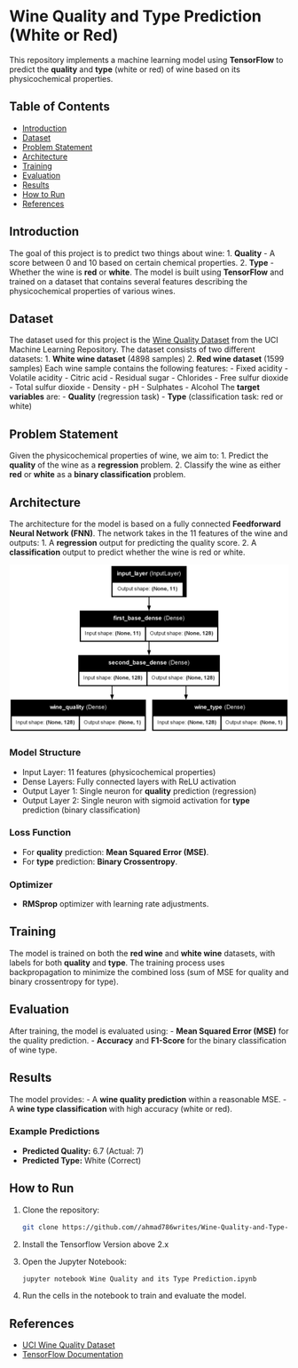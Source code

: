 # Wine Quality and Type Prediction (White or Red)

This repository implements a machine learning model using **TensorFlow** to predict the **quality** and **type** (white or red) of wine based on its physicochemical properties.

## Table of Contents
- [Introduction](#introduction)
- [Dataset](#dataset)
- [Problem Statement](#problem-statement)
- [Architecture](#architecture)
- [Training](#training)
- [Evaluation](#evaluation)
- [Results](#results)
- [How to Run](#how-to-run)
- [References](#references)

## Introduction
The goal of this project is to predict two things about wine: 1. **Quality** - A score between 0 and 10 based on certain chemical properties. 2. **Type** - Whether the wine is **red** or **white**. The model is built using **TensorFlow** and trained on a dataset that contains several features describing the physicochemical properties of various wines.

## Dataset
The dataset used for this project is the [Wine Quality Dataset](https://archive.ics.uci.edu/ml/datasets/wine+quality) from the UCI Machine Learning Repository. The dataset consists of two different datasets: 1. **White wine dataset** (4898 samples) 2. **Red wine dataset** (1599 samples) Each wine sample contains the following features: - Fixed acidity - Volatile acidity - Citric acid - Residual sugar - Chlorides - Free sulfur dioxide - Total sulfur dioxide - Density - pH - Sulphates - Alcohol The **target variables** are: - **Quality** (regression task) - **Type** (classification task: red or white)

## Problem Statement
Given the physicochemical properties of wine, we aim to: 1. Predict the **quality** of the wine as a **regression** problem. 2. Classify the wine as either **red** or **white** as a **binary classification** problem.

## Architecture
The architecture for the model is based on a fully connected **Feedforward Neural Network (FNN)**. The network takes in the 11 features of the wine and outputs: 1. A **regression** output for predicting the quality score. 2. A **classification** output to predict whether the wine is red or white.

![Model Architecture](final-model.png)

### Model Structure
- Input Layer: 11 features (physicochemical properties)
- Dense Layers: Fully connected layers with ReLU activation
- Output Layer 1: Single neuron for **quality** prediction (regression)
- Output Layer 2: Single neuron with sigmoid activation for **type** prediction (binary classification)

### Loss Function
- For **quality** prediction: **Mean Squared Error (MSE)**.
- For **type** prediction: **Binary Crossentropy**.

### Optimizer
- **RMSprop** optimizer with learning rate adjustments.

## Training
The model is trained on both the **red wine** and **white wine** datasets, with labels for both **quality** and **type**. The training process uses backpropagation to minimize the combined loss (sum of MSE for quality and binary crossentropy for type).

## Evaluation
After training, the model is evaluated using: - **Mean Squared Error (MSE)** for the quality prediction. - **Accuracy** and **F1-Score** for the binary classification of wine type.

## Results
The model provides: - A **wine quality prediction** within a reasonable MSE. - A **wine type classification** with high accuracy (white or red).

### Example Predictions
- **Predicted Quality:** 6.7 (Actual: 7)
- **Predicted Type:** White (Correct)

## How to Run
1. Clone the repository:
    ```bash
    git clone https://github.com//ahmad786writes/Wine-Quality-and-Type-Prediction-White-or-Red-
    ```
2. Install the Tensorflow Version above 2.x
    
3. Open the Jupyter Notebook:
    ```bash
    jupyter notebook Wine Quality and its Type Prediction.ipynb
    ```
4. Run the cells in the notebook to train and evaluate the model.

## References
- [UCI Wine Quality Dataset](https://archive.ics.uci.edu/ml/datasets/wine+quality)
- [TensorFlow Documentation](https://www.tensorflow.org/)
